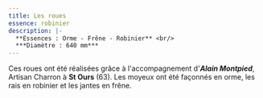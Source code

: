 ```yaml
---
title: Les roues
essence: robinier
description: |-
  **Essences : Orme - Frêne - Robinier** <br/>
  ***Diamètre : 640 mm***
---
```


Ces roues ont été réalisées grâce à l'accompagnement d'***Alain Montpied***, Artisan Charron à **St Ours** (63).
Les moyeux ont été façonnés en orme, les rais en robinier et les jantes en frêne.
